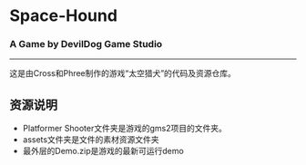 # Space-Hound

###                   A Game by DevilDog Game Studio
-------------------------------------------------------
这是由Cross和Phree制作的游戏“太空猎犬”的代码及资源仓库。
## 资源说明
* Platformer Shooter文件夹是游戏的gms2项目的文件夹。
* assets文件夹是文件的素材资源文件夹
* 最外层的Demo.zip是游戏的最新可运行demo

